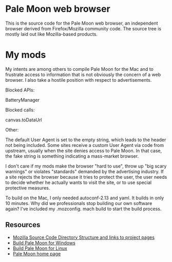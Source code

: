 # Pale Moon web browser

This is the source code for the Pale Moon web browser, an independent
browser derived from Firefox/Mozilla community code. The source tree is
mostly laid out like Mozilla-based products.

# My mods

My intents are among others to compile Pale Moon for the Mac and to 
frustrate access to information that is not obviously the concern of a 
web browser. I also take a hostile position with respect to advertisements.

Blocked APIs:

BatteryManager

Blocked calls:

canvas.toDataUrl

Other:

The default User Agent is set to the empty string, which leads to the 
header not being included. Some sites receive a custom User Agent via 
code from upstream, usually when the site denies access to Pale Moon. In 
that case, the fake string is something indicating a mass-market browser.

I don't care if my mods make the browser "hard to use", throw up "big 
scary warnings" or violates "standards" demanded by the advertising 
industry. If a site rejects the browser because it tries to protect the 
user, the user needs to decide whether he actually wants to visit the 
site, or to use special protective measures.

To build on the Mac, I only needed autoconf-2.13 and yaml. It builds in 
only 10 minutes. Why did we professionals stop building our own software 
again? I've included my .mozconfig. mach build to start the build process.

## Resources

 * [Mozilla Source Code Directory Structure and links to project pages](https://developer.mozilla.org/en/Mozilla_Source_Code_Directory_Structure)
 * [Build Pale Moon for Windows](https://forum.palemoon.org/viewtopic.php?f=19&t=13556)
 * [Build Pale Moon for Linux](https://developer.palemoon.org/Developer_Guide:Build_Instructions/Pale_Moon/Linux)
 * [Pale Moon home page](http://www.palemoon.org/)
